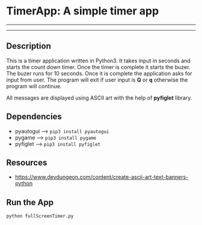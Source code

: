 # TimerApp: A simple timer app
---
---

## Description
This is a timer application written in Python3. It takes input in seconds and starts the count down timer. Once the timer is complete it starts the buzer. The buzer runs for 10 seconds. Once it is complete the application asks for input from user. The program will exit if user input is **Q** or **q** otherwise the program will continue.

All messages are displayed using ASCII art with the help of **pyfiglet** library.

## Dependencies
- pyautogui --> `pip3 install pyautogui`
- pygame --> `pip3 install pygame`
- pyfiglet --> `pip3 install pyfiglet`

## Resources
- https://www.devdungeon.com/content/create-ascii-art-text-banners-python

## Run the App
`python fullScreenTimer.py`
